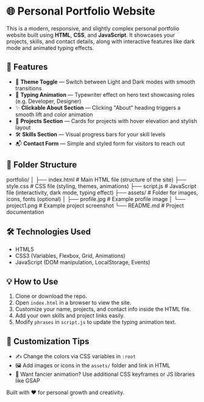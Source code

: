 # 🌐 Personal Portfolio Website

This is a modern, responsive, and slightly complex personal portfolio website built using **HTML**, **CSS**, and **JavaScript**. It showcases your projects, skills, and contact details, along with interactive features like dark mode and animated typing effects.

## 🚀 Features

- 🔄 **Theme Toggle** — Switch between Light and Dark modes with smooth transitions
- 🎯 **Typing Animation** — Typewriter effect on hero text showcasing roles (e.g. Developer, Designer)
- ✨ **Clickable About Section** — Clicking "About" heading triggers a smooth lift and color animation
- 🧱 **Projects Section** — Cards for projects with hover elevation and stylish layout
- 🛠️ **Skills Section** — Visual progress bars for your skill levels
- 📬 **Contact Form** — Simple and styled form for visitors to reach out

## 📁 Folder Structure
portfolio/
│
├── index.html          # Main HTML file (structure of the site)
├── style.css           # CSS file (styling, themes, animations)
├── script.js           # JavaScript file (interactivity, dark mode, typing effect)
├── assets/             # Folder for images, icons, fonts (optional)
│   ├── profile.jpg     # Example profile image
│   └── project1.png    # Example project screenshot
└── README.md           # Project documentation

## 🛠️ Technologies Used

- HTML5
- CSS3 (Variables, Flexbox, Grid, Animations)
- JavaScript (DOM manipulation, LocalStorage, Events)

## 💡 How to Use

1. Clone or download the repo.
2. Open `index.html` in a browser to view the site.
3. Customize your name, projects, and contact info inside the HTML file.
4. Add your own skills and project links easily.
5. Modify `phrases` in `script.js` to update the typing animation text.

## 🔧 Customization Tips

- ✍️ Change the colors via CSS variables in `:root`
- 🖼️ Add images or icons in the `assets/` folder and link in HTML
- 🎨 Want fancier animation? Use additional CSS keyframes or JS libraries like GSAP

Built with ❤️ for personal growth and creativity.
